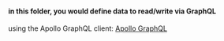 #### in this folder, you would define data to read/write via GraphQL

using the Apollo GraphQL client:
[Apollo GraphQL](https://github.com/apollographql/apollo-kotlin)
